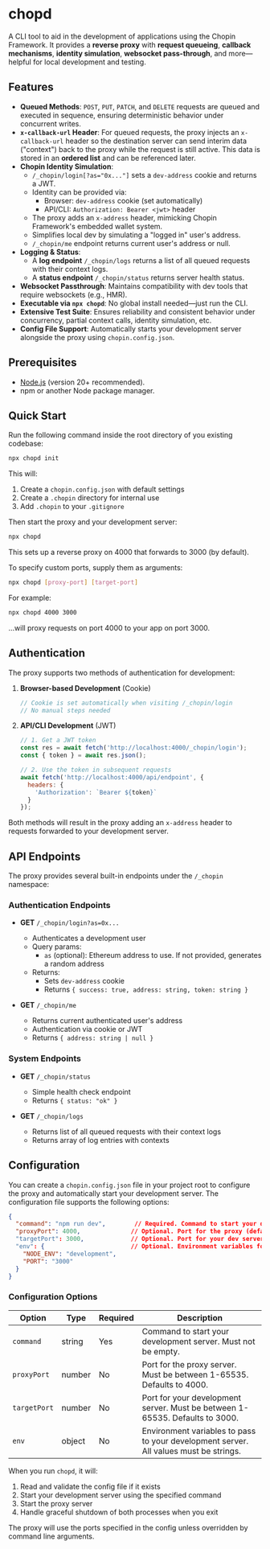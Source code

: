 # chopd

A CLI tool to aid in the development of applications using the Chopin Framework. It provides a **reverse proxy** with **request queueing**, **callback mechanisms**, **identity simulation**, **websocket pass-through**, and more—helpful for local development and testing.

## Features

- **Queued Methods**: `POST`, `PUT`, `PATCH`, and `DELETE` requests are queued and executed in sequence, ensuring deterministic behavior under concurrent writes.
- **`x-callback-url` Header**: For queued requests, the proxy injects an `x-callback-url` header so the destination server can send interim data ("context") back to the proxy while the request is still active. This data is stored in an **ordered list** and can be referenced later.
- **Chopin Identity Simulation**:  
  - `/_chopin/login[?as="0x..."]` sets a `dev-address` cookie and returns a JWT.  
  - Identity can be provided via:
    - Browser: `dev-address` cookie (set automatically)
    - API/CLI: `Authorization: Bearer <jwt>` header
  - The proxy adds an `x-address` header, mimicking Chopin Framework's embedded wallet system.  
  - Simplifies local dev by simulating a "logged in" user's address.
  - `/_chopin/me` endpoint returns current user's address or null.
- **Logging & Status**:  
  - A **log endpoint** `/_chopin/logs` returns a list of all queued requests with their context logs.
  - A **status endpoint** `/_chopin/status` returns server health status.
- **Websocket Passthrough**: Maintains compatibility with dev tools that require websockets (e.g., HMR).  
- **Executable via `npx chopd`**: No global install needed—just run the CLI.  
- **Extensive Test Suite**: Ensures reliability and consistent behavior under concurrency, partial context calls, identity simulation, etc.
- **Config File Support**: Automatically starts your development server alongside the proxy using `chopin.config.json`.

## Prerequisites

- [Node.js](https://nodejs.org) (version 20+ recommended).
- npm or another Node package manager.

## Quick Start

Run the following command inside the root directory of you existing codebase:

```bash
npx chopd init
```

This will:
1. Create a `chopin.config.json` with default settings
2. Create a `.chopin` directory for internal use
3. Add `.chopin` to your `.gitignore`

Then start the proxy and your development server:

```bash
npx chopd
```

This sets up a reverse proxy on 4000 that forwards to 3000 (by default).

To specify custom ports, supply them as arguments:

```bash
npx chopd [proxy-port] [target-port]
```

For example:

```bash
npx chopd 4000 3000
```

…will proxy requests on port 4000 to your app on port 3000.

## Authentication

The proxy supports two methods of authentication for development:

1. **Browser-based Development** (Cookie)
   ```javascript
   // Cookie is set automatically when visiting /_chopin/login
   // No manual steps needed
   ```

2. **API/CLI Development** (JWT)
   ```javascript
   // 1. Get a JWT token
   const res = await fetch('http://localhost:4000/_chopin/login');
   const { token } = await res.json();
   
   // 2. Use the token in subsequent requests
   await fetch('http://localhost:4000/api/endpoint', {
     headers: {
       'Authorization': `Bearer ${token}`
     }
   });
   ```

Both methods will result in the proxy adding an `x-address` header to requests forwarded to your development server.

## API Endpoints

The proxy provides several built-in endpoints under the `/_chopin` namespace:

### Authentication Endpoints

- **GET** `/_chopin/login?as=0x...`
  - Authenticates a development user
  - Query params:
    - `as` (optional): Ethereum address to use. If not provided, generates a random address
  - Returns:
    - Sets `dev-address` cookie
    - Returns `{ success: true, address: string, token: string }`

- **GET** `/_chopin/me`
  - Returns current authenticated user's address
  - Authentication via cookie or JWT
  - Returns `{ address: string | null }`

### System Endpoints

- **GET** `/_chopin/status`
  - Simple health check endpoint
  - Returns `{ status: "ok" }`

- **GET** `/_chopin/logs`
  - Returns list of all queued requests with their context logs
  - Returns array of log entries with contexts

## Configuration

You can create a `chopin.config.json` file in your project root to configure the proxy and automatically start your development server. The configuration file supports the following options:

```json
{
  "command": "npm run dev",        // Required. Command to start your dev server
  "proxyPort": 4000,              // Optional. Port for the proxy (default: 4000)
  "targetPort": 3000,             // Optional. Port for your dev server (default: 3000)
  "env": {                        // Optional. Environment variables for your dev server
    "NODE_ENV": "development",
    "PORT": "3000"
  }
}
```

### Configuration Options

| Option | Type | Required | Description |
|--------|------|----------|-------------|
| `command` | string | Yes | Command to start your development server. Must not be empty. |
| `proxyPort` | number | No | Port for the proxy server. Must be between 1-65535. Defaults to 4000. |
| `targetPort` | number | No | Port for your development server. Must be between 1-65535. Defaults to 3000. |
| `env` | object | No | Environment variables to pass to your development server. All values must be strings. |

When you run `chopd`, it will:
1. Read and validate the config file if it exists
2. Start your development server using the specified command
3. Start the proxy server
4. Handle graceful shutdown of both processes when you exit

The proxy will use the ports specified in the config unless overridden by command line arguments.